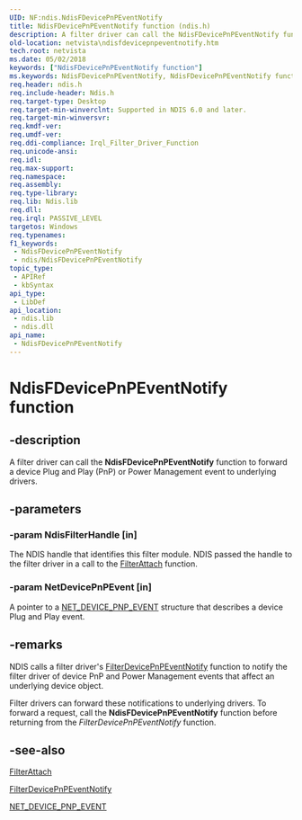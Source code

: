 ```yaml
---
UID: NF:ndis.NdisFDevicePnPEventNotify
title: NdisFDevicePnPEventNotify function (ndis.h)
description: A filter driver can call the NdisFDevicePnPEventNotify function to forward a device Plug and Play (PnP) or Power Management event to underlying drivers.
old-location: netvista\ndisfdevicepnpeventnotify.htm
tech.root: netvista
ms.date: 05/02/2018
keywords: ["NdisFDevicePnPEventNotify function"]
ms.keywords: NdisFDevicePnPEventNotify, NdisFDevicePnPEventNotify function [Network Drivers Starting with Windows Vista], filter_ndis_functions_ref_56e249ae-0200-4c98-b20c-03cc8d3fdd7d.xml, ndis/NdisFDevicePnPEventNotify, netvista.ndisfdevicepnpeventnotify
req.header: ndis.h
req.include-header: Ndis.h
req.target-type: Desktop
req.target-min-winverclnt: Supported in NDIS 6.0 and later.
req.target-min-winversvr: 
req.kmdf-ver: 
req.umdf-ver: 
req.ddi-compliance: Irql_Filter_Driver_Function
req.unicode-ansi: 
req.idl: 
req.max-support: 
req.namespace: 
req.assembly: 
req.type-library: 
req.lib: Ndis.lib
req.dll: 
req.irql: PASSIVE_LEVEL
targetos: Windows
req.typenames: 
f1_keywords:
 - NdisFDevicePnPEventNotify
 - ndis/NdisFDevicePnPEventNotify
topic_type:
 - APIRef
 - kbSyntax
api_type:
 - LibDef
api_location:
 - ndis.lib
 - ndis.dll
api_name:
 - NdisFDevicePnPEventNotify
---
```


# NdisFDevicePnPEventNotify function


## -description

A filter driver can call the 
  <b>NdisFDevicePnPEventNotify</b> function to forward a device Plug and Play (PnP) or Power Management event
  to underlying drivers.

## -parameters

### -param NdisFilterHandle [in]


The NDIS handle that identifies this filter module. NDIS passed the handle to the filter driver in
     a call to the 
     <a href="/windows-hardware/drivers/ddi/ndis/nc-ndis-filter_attach">FilterAttach</a> function.

### -param NetDevicePnPEvent [in]


A pointer to a 
     <a href="/windows-hardware/drivers/ddi/ndis/ns-ndis-_net_device_pnp_event">NET_DEVICE_PNP_EVENT</a> structure that
     describes a device Plug and Play event.

## -remarks

NDIS calls a filter driver's 
    <a href="/windows-hardware/drivers/ddi/ndis/nc-ndis-filter_device_pnp_event_notify">
    FilterDevicePnPEventNotify</a> function to notify the filter driver of device PnP and Power Management
    events that affect an underlying device object.

Filter drivers can forward these notifications to underlying drivers. To forward a request, call the 
    <b>NdisFDevicePnPEventNotify</b> function before returning from the 
    <i>FilterDevicePnPEventNotify</i> function.

## -see-also

<a href="/windows-hardware/drivers/ddi/ndis/nc-ndis-filter_attach">FilterAttach</a>



<a href="/windows-hardware/drivers/ddi/ndis/nc-ndis-filter_device_pnp_event_notify">FilterDevicePnPEventNotify</a>



<a href="/windows-hardware/drivers/ddi/ndis/ns-ndis-_net_device_pnp_event">NET_DEVICE_PNP_EVENT</a>
